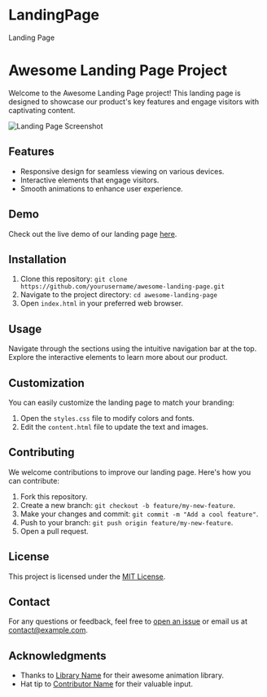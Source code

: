 # LandingPage
Landing Page
# Awesome Landing Page Project

Welcome to the Awesome Landing Page project! This landing page is designed to showcase our product's key features and engage visitors with captivating content.

![Landing Page Screenshot](screenshot.png)

## Features

- Responsive design for seamless viewing on various devices.
- Interactive elements that engage visitors.
- Smooth animations to enhance user experience.

## Demo

Check out the live demo of our landing page [here](https://www.example.com).

## Installation

1. Clone this repository: `git clone https://github.com/yourusername/awesome-landing-page.git`
2. Navigate to the project directory: `cd awesome-landing-page`
3. Open `index.html` in your preferred web browser.

## Usage

Navigate through the sections using the intuitive navigation bar at the top. Explore the interactive elements to learn more about our product.

## Customization

You can easily customize the landing page to match your branding:

1. Open the `styles.css` file to modify colors and fonts.
2. Edit the `content.html` file to update the text and images.

## Contributing

We welcome contributions to improve our landing page. Here's how you can contribute:

1. Fork this repository.
2. Create a new branch: `git checkout -b feature/my-new-feature`.
3. Make your changes and commit: `git commit -m "Add a cool feature"`.
4. Push to your branch: `git push origin feature/my-new-feature`.
5. Open a pull request.

## License

This project is licensed under the [MIT License](LICENSE).

## Contact

For any questions or feedback, feel free to [open an issue](https://github.com/yourusername/awesome-landing-page/issues) or email us at contact@example.com.

## Acknowledgments

- Thanks to [Library Name](https://example.com/library) for their awesome animation library.
- Hat tip to [Contributor Name](https://github.com/contributor) for their valuable input.

